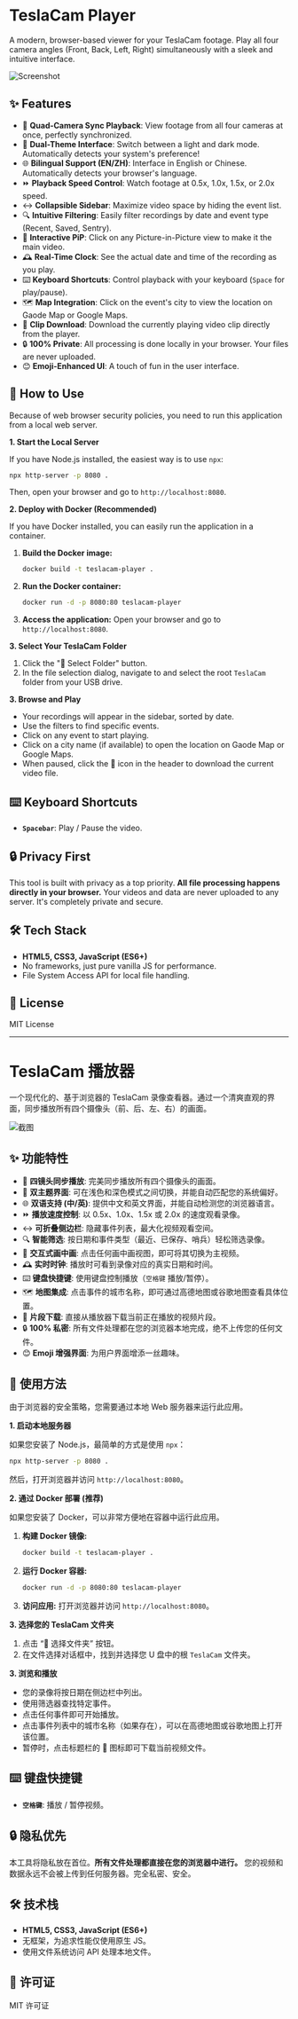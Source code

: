 # TeslaCam Player

A modern, browser-based viewer for your TeslaCam footage. Play all four camera angles (Front, Back, Left, Right) simultaneously with a sleek and intuitive interface.

![Screenshot](screenshot.png)

## ✨ Features

*   🎥 **Quad-Camera Sync Playback**: View footage from all four cameras at once, perfectly synchronized.
*   🎨 **Dual-Theme Interface**: Switch between a light and dark mode. Automatically detects your system's preference!
*   🌐 **Bilingual Support (EN/ZH)**: Interface in English or Chinese. Automatically detects your browser's language.
*   ⏩ **Playback Speed Control**: Watch footage at 0.5x, 1.0x, 1.5x, or 2.0x speed.
*   ↔️ **Collapsible Sidebar**: Maximize video space by hiding the event list.
*   🔍 **Intuitive Filtering**: Easily filter recordings by date and event type (Recent, Saved, Sentry).
*   🔄 **Interactive PiP**: Click on any Picture-in-Picture view to make it the main video.
*   🕰️ **Real-Time Clock**: See the actual date and time of the recording as you play.
*   ⌨️ **Keyboard Shortcuts**: Control playback with your keyboard (`Space` for play/pause).
*   🗺️ **Map Integration**: Click on the event's city to view the location on Gaode Map or Google Maps.
*   💾 **Clip Download**: Download the currently playing video clip directly from the player.
*   🔒 **100% Private**: All processing is done locally in your browser. Your files are never uploaded.
*   😊 **Emoji-Enhanced UI**: A touch of fun in the user interface.

## 🚀 How to Use

Because of web browser security policies, you need to run this application from a local web server.

**1. Start the Local Server**

If you have Node.js installed, the easiest way is to use `npx`:

```bash
npx http-server -p 8080 .
```

Then, open your browser and go to `http://localhost:8080`.

**2. Deploy with Docker (Recommended)**

If you have Docker installed, you can easily run the application in a container.

1.  **Build the Docker image:**
    ```bash
    docker build -t teslacam-player .
    ```

2.  **Run the Docker container:**
    ```bash
    docker run -d -p 8080:80 teslacam-player
    ```

3.  **Access the application:**
    Open your browser and go to `http://localhost:8080`.

**3. Select Your TeslaCam Folder**

1.  Click the "📁 Select Folder" button.
2.  In the file selection dialog, navigate to and select the root `TeslaCam` folder from your USB drive.

**3. Browse and Play**

*   Your recordings will appear in the sidebar, sorted by date.
*   Use the filters to find specific events.
*   Click on any event to start playing.
*   Click on a city name (if available) to open the location on Gaode Map or Google Maps.
*   When paused, click the 💾 icon in the header to download the current video file.

## ⌨️ Keyboard Shortcuts

*   **`Spacebar`**: Play / Pause the video.

## 🔒 Privacy First

This tool is built with privacy as a top priority. **All file processing happens directly in your browser.** Your videos and data are never uploaded to any server. It's completely private and secure.

## 🛠️ Tech Stack

*   **HTML5, CSS3, JavaScript (ES6+)**
*   No frameworks, just pure vanilla JS for performance.
*   File System Access API for local file handling.

## 📄 License

MIT License

---

# TeslaCam 播放器

一个现代化的、基于浏览器的 TeslaCam 录像查看器。通过一个清爽直观的界面，同步播放所有四个摄像头（前、后、左、右）的画面。

![截图](screenshot.png)

## ✨ 功能特性

*   🎥 **四镜头同步播放**: 完美同步播放所有四个摄像头的画面。
*   🎨 **双主题界面**: 可在浅色和深色模式之间切换，并能自动匹配您的系统偏好。
*   🌐 **双语支持 (中/英)**: 提供中文和英文界面，并能自动检测您的浏览器语言。
*   ⏩ **播放速度控制**: 以 0.5x、1.0x、1.5x 或 2.0x 的速度观看录像。
*   ↔️ **可折叠侧边栏**: 隐藏事件列表，最大化视频观看空间。
*   🔍 **智能筛选**: 按日期和事件类型（最近、已保存、哨兵）轻松筛选录像。
*   🔄 **交互式画中画**: 点击任何画中画视图，即可将其切换为主视频。
*   🕰️ **实时时钟**: 播放时可看到录像对应的真实日期和时间。
*   ⌨️ **键盘快捷键**: 使用键盘控制播放（`空格键` 播放/暂停）。
*   🗺️ **地图集成**: 点击事件的城市名称，即可通过高德地图或谷歌地图查看具体位置。
*   💾 **片段下载**: 直接从播放器下载当前正在播放的视频片段。
*   🔒 **100% 私密**: 所有文件处理都在您的浏览器本地完成，绝不上传您的任何文件。
*   😊 **Emoji 增强界面**: 为用户界面增添一丝趣味。

## 🚀 使用方法

由于浏览器的安全策略，您需要通过本地 Web 服务器来运行此应用。

**1. 启动本地服务器**

如果您安装了 Node.js，最简单的方式是使用 `npx`：

```bash
npx http-server -p 8080 .
```

然后，打开浏览器并访问 `http://localhost:8080`。

**2. 通过 Docker 部署 (推荐)**

如果您安装了 Docker，可以非常方便地在容器中运行此应用。

1.  **构建 Docker 镜像:**
    ```bash
    docker build -t teslacam-player .
    ```

2.  **运行 Docker 容器:**
    ```bash
    docker run -d -p 8080:80 teslacam-player
    ```

3.  **访问应用:**
    打开浏览器并访问 `http://localhost:8080`。

**3. 选择您的 TeslaCam 文件夹**

1.  点击 “📁 选择文件夹” 按钮。
2.  在文件选择对话框中，找到并选择您 U 盘中的根 `TeslaCam` 文件夹。

**3. 浏览和播放**

*   您的录像将按日期在侧边栏中列出。
*   使用筛选器查找特定事件。
*   点击任何事件即可开始播放。
*   点击事件列表中的城市名称（如果存在），可以在高德地图或谷歌地图上打开该位置。
*   暂停时，点击标题栏的 💾 图标即可下载当前视频文件。

## ⌨️ 键盘快捷键

*   **`空格键`**: 播放 / 暂停视频。

## 🔒 隐私优先

本工具将隐私放在首位。**所有文件处理都直接在您的浏览器中进行。** 您的视频和数据永远不会被上传到任何服务器。完全私密、安全。

## 🛠️ 技术栈

*   **HTML5, CSS3, JavaScript (ES6+)**
*   无框架，为追求性能仅使用原生 JS。
*   使用文件系统访问 API 处理本地文件。

## 📄 许可证

MIT 许可证